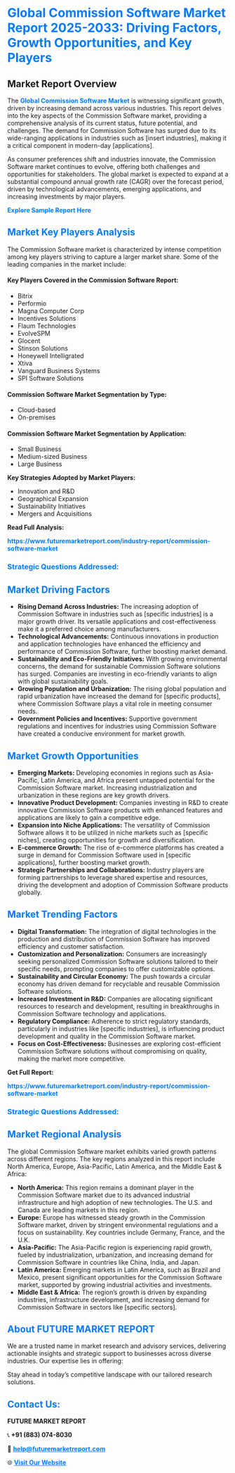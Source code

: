 <h1 style="color: #007BFF;">Global Commission Software Market Report 2025-2033: Driving Factors, Growth Opportunities, and Key Players</h1>

<section id="overview">
<h2>Market Report Overview</h2>
<p>The <a href="https://www.futuremarketreport.com/industry-report/commission-software-market" style="color: #007BFF; text-decoration: none;"><strong>Global Commission Software Market</strong></a> is witnessing significant growth, driven by increasing demand across various industries. This report delves into the key aspects of the Commission Software market, providing a comprehensive analysis of its current status, future potential, and challenges. The demand for Commission Software has surged due to its wide-ranging applications in industries such as [insert industries], making it a critical component in modern-day [applications].</p>
<p>As consumer preferences shift and industries innovate, the Commission Software market continues to evolve, offering both challenges and opportunities for stakeholders. The global market is expected to expand at a substantial compound annual growth rate (CAGR) over the forecast period, driven by technological advancements, emerging applications, and increasing investments by major players.</p>
</section>

<section id="overview">
<p><a href="https://www.futuremarketreport.com/request-sample/reportId=62315" style="color: #007BFF; text-decoration: none;"><strong>Explore Sample Report Here</strong></a></p>
</section>

<section id="key-players">
<h2 style="color: #007BFF;">Market Key Players Analysis</h2>
<p>The Commission Software market is characterized by intense competition among key players striving to capture a larger market share. Some of the leading companies in the market include:</p>
<h4>Key Players Covered in the Commission Software Report:</h4>
<ul><li>Bitrix</li><li>Performio</li><li>Magna Computer Corp</li><li>Incentives Solutions</li><li>Flaum Technologies</li><li>EvolveSPM</li><li>Glocent</li><li>Stinson Solutions</li><li>Honeywell Intelligrated</li><li>Xtiva</li><li>Vanguard Business Systems</li><li>SPI Software Solutions</li></ul>
<h4>Commission Software Market Segmentation by Type:</h4>
<ul><li>Cloud-based</li><li>On-premises</li></ul>

<h4>Commission Software Market Segmentation by Application:</h4>
<ul><li>Small Business</li><li>Medium-sized Business</li><li>Large Business</li></ul>
<p><strong>Key Strategies Adopted by Market Players:</strong></p>
<ul>
<li>Innovation and R&D</li>
<li>Geographical Expansion</li>
<li>Sustainability Initiatives</li>
<li>Mergers and Acquisitions</li>
</ul>
</section>

<section>
<p><strong>Read Full Analysis: </strong></p><a href="https://www.futuremarketreport.com/industry-report/commission-software-market" style="color: #007BFF; text-decoration: none;"><strong>https://www.futuremarketreport.com/industry-report/commission-software-market</strong></a>
<h3 style="color: #007BFF;">Strategic Questions Addressed:</h3>
</section>

<section id="driving-factors">
<h2 style="color: #007BFF;">Market Driving Factors</h2>
<ul>
<li><strong>Rising Demand Across Industries:</strong> The increasing adoption of Commission Software in industries such as [specific industries] is a major growth driver. Its versatile applications and cost-effectiveness make it a preferred choice among manufacturers.</li>
<li><strong>Technological Advancements:</strong> Continuous innovations in production and application technologies have enhanced the efficiency and performance of Commission Software, further boosting market demand.</li>
<li><strong>Sustainability and Eco-Friendly Initiatives:</strong> With growing environmental concerns, the demand for sustainable Commission Software solutions has surged. Companies are investing in eco-friendly variants to align with global sustainability goals.</li>
<li><strong>Growing Population and Urbanization:</strong> The rising global population and rapid urbanization have increased the demand for [specific products], where Commission Software plays a vital role in meeting consumer needs.</li>
<li><strong>Government Policies and Incentives:</strong> Supportive government regulations and incentives for industries using Commission Software have created a conducive environment for market growth.</li>
</ul>
</section>

<section id="growth-opportunities">
<h2 style="color: #007BFF;">Market Growth Opportunities</h2>
<ul>
<li><strong>Emerging Markets:</strong> Developing economies in regions such as Asia-Pacific, Latin America, and Africa present untapped potential for the Commission Software market. Increasing industrialization and urbanization in these regions are key growth drivers.</li>
<li><strong>Innovative Product Development:</strong> Companies investing in R&D to create innovative Commission Software products with enhanced features and applications are likely to gain a competitive edge.</li>
<li><strong>Expansion into Niche Applications:</strong> The versatility of Commission Software allows it to be utilized in niche markets such as [specific niches], creating opportunities for growth and diversification.</li>
<li><strong>E-commerce Growth:</strong> The rise of e-commerce platforms has created a surge in demand for Commission Software used in [specific applications], further boosting market growth.</li>
<li><strong>Strategic Partnerships and Collaborations:</strong> Industry players are forming partnerships to leverage shared expertise and resources, driving the development and adoption of Commission Software products globally.</li>
</ul>
</section>

<section id="trending-factors">
<h2 style="color: #007BFF;">Market Trending Factors</h2>
<ul>
<li><strong>Digital Transformation:</strong> The integration of digital technologies in the production and distribution of Commission Software has improved efficiency and customer satisfaction.</li>
<li><strong>Customization and Personalization:</strong> Consumers are increasingly seeking personalized Commission Software solutions tailored to their specific needs, prompting companies to offer customizable options.</li>
<li><strong>Sustainability and Circular Economy:</strong> The push towards a circular economy has driven demand for recyclable and reusable Commission Software solutions.</li>
<li><strong>Increased Investment in R&D:</strong> Companies are allocating significant resources to research and development, resulting in breakthroughs in Commission Software technology and applications.</li>
<li><strong>Regulatory Compliance:</strong> Adherence to strict regulatory standards, particularly in industries like [specific industries], is influencing product development and quality in the Commission Software market.</li>
<li><strong>Focus on Cost-Effectiveness:</strong> Businesses are exploring cost-efficient Commission Software solutions without compromising on quality, making the market more competitive.</li>
</ul>
</section>

<section>
<p><strong>Get Full Report: </strong></p><a href="https://www.futuremarketreport.com/industry-report/commission-software-market" style="color: #007BFF; text-decoration: none;"><strong>https://www.futuremarketreport.com/industry-report/commission-software-market</strong></a>
<h3 style="color: #007BFF;">Strategic Questions Addressed:</h3>
</section>


<section id="regional-analysis">
<h2 style="color: #007BFF;">Market Regional Analysis</h2>
<p>The global Commission Software market exhibits varied growth patterns across different regions. The key regions analyzed in this report include North America, Europe, Asia-Pacific, Latin America, and the Middle East & Africa:</p>
<ul>
<li><strong>North America:</strong> This region remains a dominant player in the Commission Software market due to its advanced industrial infrastructure and high adoption of new technologies. The U.S. and Canada are leading markets in this region.</li>
<li><strong>Europe:</strong> Europe has witnessed steady growth in the Commission Software market, driven by stringent environmental regulations and a focus on sustainability. Key countries include Germany, France, and the U.K.</li>
<li><strong>Asia-Pacific:</strong> The Asia-Pacific region is experiencing rapid growth, fueled by industrialization, urbanization, and increasing demand for Commission Software in countries like China, India, and Japan.</li>
<li><strong>Latin America:</strong> Emerging markets in Latin America, such as Brazil and Mexico, present significant opportunities for the Commission Software market, supported by growing industrial activities and investments.</li>
<li><strong>Middle East & Africa:</strong> The region’s growth is driven by expanding industries, infrastructure development, and increasing demand for Commission Software in sectors like [specific sectors].</li>
</ul>
</section>

<footer>
<h2 style="color: #007BFF;">About FUTURE MARKET REPORT</h2>
<p>We are a trusted name in market research and advisory services, delivering actionable insights and strategic support to businesses across diverse industries. Our expertise lies in offering:</p>

<p>Stay ahead in today’s competitive landscape with our tailored research solutions.</p>

<h2 style="color: #007BFF;">Contact Us:</h2>
<p><strong>FUTURE MARKET REPORT</strong></p>
<p>📞 <strong>+91 (883) 074-8030</strong></p>
<p>📧 <strong><a href="mailto:help@futuremarketreport.com" style="color: #007BFF;">help@futuremarketreport.com</a></strong></p>
<p>🌐 <strong><a href="https://www.futuremarketreport.com/" style="color: #007BFF;">Visit Our Website</a></strong></p>
</footer>